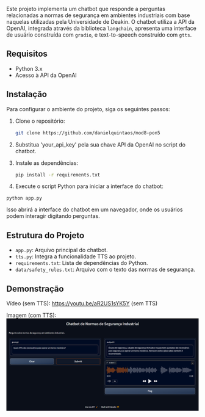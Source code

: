 Este projeto implementa um chatbot que responde a perguntas relacionadas a normas de segurança em ambientes industriais com base naquelas utilizadas pela Universidade de Deakin. 
O chatbot utiliza a API da OpenAI, integrada através da biblioteca `langchain`, apresenta uma interface de usuário construída com `gradio`, e text-to-speech construído com `gtts`.


## Requisitos

- Python 3.x
- Acesso à API da OpenAI


## Instalação

Para configurar o ambiente do projeto, siga os seguintes passos:

1. Clone o repositório:
   ```bash
   git clone https://github.com/danielquintaos/mod8-pon5
   ```

2. Substitua 'your_api_key' pela sua chave API da OpenAI no script do chatbot.


3. Instale as dependências:
   ```bash
   pip install -r requirements.txt
   ```

4. Execute o script Python para iniciar a interface do chatbot:

```
python app.py
```

Isso abrirá a interface do chatbot em um navegador, onde os usuários podem interagir digitando perguntas.


## Estrutura do Projeto

- `app.py`: Arquivo principal do chatbot.
- `tts.py`: Integra a funcionalidade TTS ao projeto.
- `requirements.txt`: Lista de dependências do Python.
- `data/safety_rules.txt`: Arquivo com o texto das normas de segurança.


## Demonstração

Vídeo (sem TTS): https://youtu.be/aR2US1sYK5Y (sem TTS)

Imagem (com TTS):
![TTS](/tts-funcionando.PNG "TTS")
